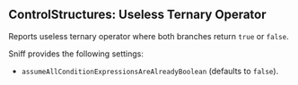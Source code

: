 ## ControlStructures: Useless Ternary Operator

Reports useless ternary operator where both branches return `true` or `false`.

Sniff provides the following settings:

*   `assumeAllConditionExpressionsAreAlreadyBoolean` (defaults to `false`).
